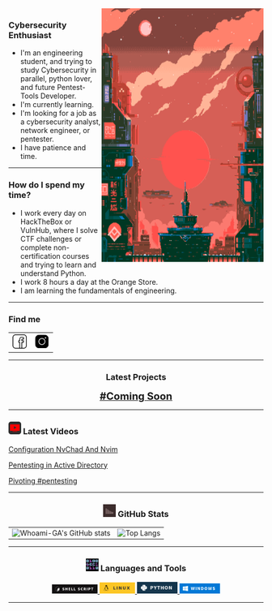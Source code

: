 <img align="right" alt="GIF" src="src/GifWelcome1.gif" width="320" height="500" />


### Cybersecurity Enthusiast
- I'm an engineering student, and trying to study Cybersecurity in parallel, python lover, and future Pentest-Tools Developer.
- I'm currently learning.
- I'm looking for a job as a cybersecurity analyst, network engineer, or pentester.
- I have patience and time.
---
### How do I spend my time?
- I work every day on HackTheBox or VulnHub, where I solve CTF challenges or complete non-certification courses and trying to learn and understand Python.
- I work 8 hours a day at the Orange Store.
- I am learning the fundamentals of engineering.
---

### Find me

<table>
  <tr>
    <td>
      <a href="https://www.linkedin.com/in/adrian-george-lazar" target="_blank">
        <img src="src/facebook.png.gif" alt="LinkedIn" width="30px">
      </a>
    </td>
    <td>
      <a href="https://www.instagram.com/lazar.adrian.g/" target="_blank">
        <img src="src/instagram.png.gif" alt="Instagram" width="30px">
      </a>
    </td>
  </tr>
</table>

---
<h3 align="center">Latest Projects</h3>

<p align="center">
  <a href="Working">
    <span style="font-size: 20px; font-weight: bold;">#Coming Soon</span>
  </a>
</p>


---
<h3 align="left"><img src="./src/youtube_alternativ.png" width="25px" height="25px"> Latest Videos</h3>

<!-- YOUTUBE:START -->
[Configuration NvChad And Nvim](https://youtu.be/om9Mnm5hrfk)

[Pentesting in Active Directory](https://www.youtube.com/watch?v=OK741JiH52g)

[Pivoting #pentesting](https://www.youtube.com/watch?v=fw1Uk_v1yiI)
<!-- YOUTUBE:END -->


---

<h3 align="center"><img src="./src/estadistica2.gif" width="25px" height="25px"> GitHub Stats</h3>

<table align="center">
  <tr>
    <td>
      <img src="https://github-readme-stats.vercel.app/api?username=whoami-GA&show_icons=true&theme=onedark" alt="Whoami-GA's GitHub stats">
    </td>
    <td>
      <img src="https://github-readme-stats.vercel.app/api/top-langs/?username=whoami-GA&hide_progress=true&theme=onedark" alt="Top Langs">
    </td>
  </tr>
</table>


---

<h3 align="center"><img src="./src/0101.GIF" width="25px" height="25px"> Languages and Tools</h3>
<p align="center">
    <a href="https://www.youtube.com/channel/UCcxU7lCoMDO3M4_MfPqEt3g" target="_blank"> <img src="/src/BashBad.png" width="90px"/> </a>
    <a href="https://www.youtube.com/channel/UCcxU7lCoMDO3M4_MfPqEt3g" target="_blank"> <img src="/src/LinuxBad.png" width="70px"/> </a>
    <a href="https://www.youtube.com/channel/UCcxU7lCoMDO3M4_MfPqEt3g" target="_blank"> <img src="/src/PythonBad.png" width="80px"/> </a>
    <a href="https://www.youtube.com/channel/UCcxU7lCoMDO3M4_MfPqEt3g" target="_blank"> <img src="/src/WindowsBad.png" width="80px"/> </a>
</p>


---

[youtube]: https://www.youtube.com/channel/UCcxU7lCoMDO3M4_MfPqEt3g
[instagram]: https://www.instagram.com/g.lazar.adrian/
[facebook]: https://www.facebook.com/ady.lazar.10/
